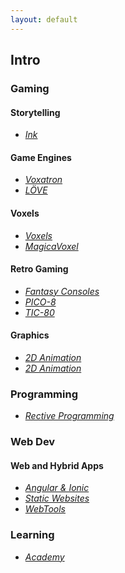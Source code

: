 ```yaml
---
layout: default
---
```


## Intro

### Gaming

#### Storytelling

* _[Ink](./pages/storytelling_ink.html)_

#### Game Engines

* _[Voxatron](./pages/gameengines_voxatron.html)_
* _[LÖVE](./pages/gameengines_love2d.html)_

#### Voxels

* _[Voxels](./pages/voxels_voxels.html)_
* _[MagicaVoxel](./pages/voxels_magicavoxel.html)_

#### Retro Gaming

* _[Fantasy Consoles](./pages/retrogaming_fantasy-consoles.html)_
* _[PICO-8](./pages/retrogaming_pico-8.html)_
* _[TIC-80](./pages/retrogaming_tic-80.html)_

#### Graphics

* _[2D Animation](./pages/graphics_2d-animation.html)_
* _[2D Animation](./pages/graphics_3d-tools.html)_

### Programming

* _[Rective Programming](./pages/programming_reactive-programming.html)_

### Web Dev

#### Web and Hybrid Apps

* _[Angular & Ionic](./pages/webdev_angular.html)_
* _[Static Websites](./pages/webdev_static-websites.html)_
* _[WebTools](./pages/webdev_webtools.html)_

### Learning

* _[Academy](./pages/learning_academy.html)_
